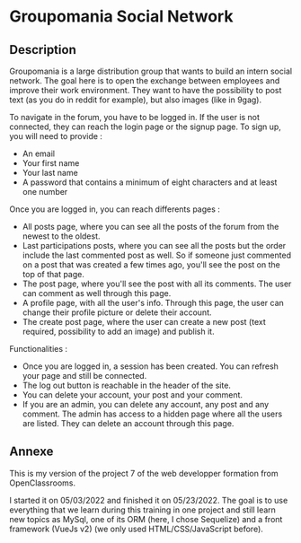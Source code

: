 # Groupomania Social Network

## Description

Groupomania is a large distribution group that wants to build an intern social network. The goal here is to open the exchange between employees and improve their work environment. They want to have the possibility to post text (as you do in reddit for example), but also images (like in 9gag).

To navigate in the forum, you have to be logged in. If the user is not connected, they can reach the login page or the signup page. To sign up, you will need to provide :
- An email
- Your first name
- Your last name
- A password that contains a minimum of eight characters and at least one number

Once you are logged in, you can reach differents pages :
- All posts page, where you can see all the posts of the forum from the newest to the oldest.
- Last participations posts, where you can see all the posts but the order include the last commented post as well. So if someone just commented on a post that was created a few times ago, you'll see the post on the top of that page. 
- The post page, where you'll see the post with all its comments. The user can comment as well through this page.
- A profile page, with all the user's info. Through this page, the user can change their profile picture or delete their account. 
- The create post page, where the user can create a new post (text required, possibility to add an image) and publish it.

Functionalities :
- Once you are logged in, a session has been created. You can refresh your page and still be connected.
- The log out button is reachable in the header of the site. 
- You can delete your account, your post and your comment.
- If you are an admin, you can delete any account, any post and any comment. The admin has access to a hidden page where all the users are listed. They can delete an account through this page.

## Annexe

This is my version of the project 7 of the web developper formation from OpenClassrooms. 

I started it on 05/03/2022 and finished it on 05/23/2022. The goal is to use everything that we learn during this training in one project and still learn new topics as MySql, one of its ORM (here, I chose Sequelize) and a front framework (VueJs v2) (we only used HTML/CSS/JavaScript before).
